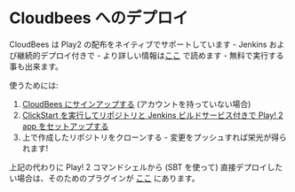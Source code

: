 <!-- translated -->
<!--
# Deploying to Cloudbees
-->
# Cloudbees へのデプロイ

<!--
CloudBees support Play2 dists natively - with Jenkins and continuous deployment - you can read more about this [here](https://developer.cloudbees.com/bin/view/RUN/Playframework) - yes you can run it for free.
-->
CloudBees は Play2 の配布をネイティブでサポートしています - Jenkins および継続的デプロイ付きで - より詳しい情報は[ここ](https://developer.cloudbees.com/bin/view/RUN/Playframework) で読めます - 無料で実行する事も出来ます。

<!--
How to use: 
-->
使うためには:

<!--
1. [Signup for CloudBees](https://www.cloudbees.com/signup) (if you don't already have an account) 
2. [Run the ClickStart to setup a working Play! 2 app, with repo and Jenkins build service](https://grandcentral.cloudbees.com/?CB_clickstart=https://raw.github.com/CloudBees-community/play2-clickstart/master/clickstart.json)
3. Clone the repo created above - push your changes and then glory is yours !
-->
1. [CloudBees にサインアップする](https://www.cloudbees.com/signup) (アカウントを持っていない場合) 
2. [ClickStart を実行してリポジトリと Jenkins ビルドサービス付きで Play! 2 app をセットアップする](https://grandcentral.cloudbees.com/?CB_clickstart=https://raw.github.com/CloudBees-community/play2-clickstart/master/clickstart.json)
3. 上で作成したリポジトリをクローンする - 変更をプッシュすれば栄光が得られます!

<!--
Alternatively, you may want to just deploy from your Play! 2 command shell directly (using SBT), the plugin for this can be found [here](https://github.com/CloudBees-community/sbt-cloudbees-play-plugin).
-->
上記の代わりに Play! 2 コマンドシェルから (SBT を使って) 直接デプロイしたい場合は、そのためのプラグインが [ここ](https://github.com/CloudBees-community/sbt-cloudbees-play-plugin) にあります。
